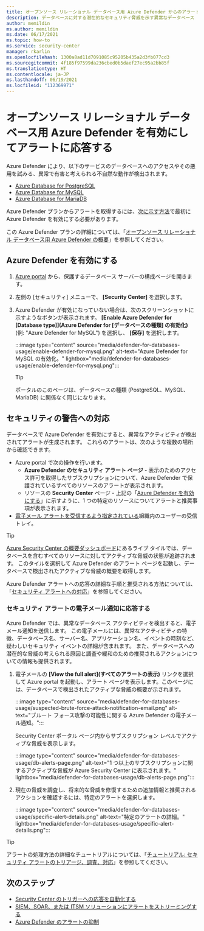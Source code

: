 ```yaml
---
title: オープンソース リレーショナル データベース用 Azure Defender からのアラートの設定とアラートへの応答
description: データベースに対する潜在的なセキュリティ脅威を示す異常なデータベース アクティビティを検出するオープンソース リレーショナル データベース用 Azure Defender を構成する方法について説明します。
author: memildin
ms.author: memildin
ms.date: 06/17/2021
ms.topic: how-to
ms.service: security-center
manager: rkarlin
ms.openlocfilehash: 1300a8ad11d7091085c95205b435a2d3fb077cd3
ms.sourcegitcommit: 4f185f97599da236cbed0b5daef27ec95a2bb85f
ms.translationtype: HT
ms.contentlocale: ja-JP
ms.lasthandoff: 06/19/2021
ms.locfileid: "112369971"
---
```

# <a name="enable-azure-defender-for-open-source-relational-databases-and-respond-to-alerts"></a>オープンソース リレーショナル データベース用 Azure Defender を有効にしてアラートに応答する

Azure Defender により、以下のサービスのデータベースへのアクセスやその悪用を試みる、異常で有害と考えられる不自然な動作が検出されます。

- [Azure Database for PostgreSQL](../postgresql/index.yml)
- [Azure Database for MySQL](../mysql/index.yml)
- [Azure Database for MariaDB](../mariadb/index.yml)

Azure Defender プランからアラートを取得するには、[次に示す方法](#enable-azure-defender)で最初に Azure Defender を有効にする必要があります。

この Azure Defender プランの詳細については、「[オープンソース リレーショナル データベース用 Azure Defender の概要](defender-for-databases-introduction.md)」を参照してください。

## <a name="enable-azure-defender"></a>Azure Defender を有効にする

1. [Azure portal](https://portal.azure.com) から、保護するデータベース サーバーの構成ページを開きます。

1. 左側の [セキュリティ] メニューで、 **[Security Center]** を選択します。

1. Azure Defender が有効になっていない場合は、次のスクリーンショットに示すようなボタンが表示されます。 **[Enable Azure Defender for [Database type]]\(Azure Defender for [データベースの種類] の有効化\)** (例: "Azure Defender for MySQL") を選択し、 **[保存]** を選択します。

    :::image type="content" source="media/defender-for-databases-usage/enable-defender-for-mysql.png" alt-text="Azure Defender for MySQL の有効化。" lightbox="media/defender-for-databases-usage/enable-defender-for-mysql.png":::

    > [!TIP]
    > ポータルのこのページは、データベースの種類 (PostgreSQL、MySQL、MariaDB) に関係なく同じになります。

## <a name="respond-to-security-alerts"></a>セキュリティの警告への対応

データベースで Azure Defender を有効にすると、異常なアクティビティが検出されてアラートが生成されます。 これらのアラートは、次のような複数の場所から確認できます。

- Azure portal で次の操作を行います。
    - **Azure Defender のセキュリティ アラート ページ** - 表示のためのアクセス許可を取得したサブスクリプションについて、Azure Defender で保護されているすべてのリソースのアラートが表示されます。
    - リソースの **Security Center** ページ - 上記の「[Azure Defender を有効にする](#enable-azure-defender)」に示すように、1 つの特定のリソースについてアラートと推奨事項が表示されます。
- [電子メール アラートを受信するよう指定されている](security-center-provide-security-contact-details.md)組織内のユーザーの受信トレイ。  

> [!TIP]
> [Azure Security Center の概要ダッシュボード](overview-page.md)にあるライブ タイルでは、データベースを含むすべてのリソースに対してアクティブな脅威の状態が追跡されます。 このタイルを選択して Azure Defender のアラート ページを起動し、データベースで検出されたアクティブな脅威の概要を取得します。
>
> Azure Defender アラートへの応答の詳細な手順と推奨される方法については、「[セキュリティ アラートへの対応](tutorial-security-incident.md#respond-to-a-security-alert)」を参照してください。


### <a name="respond-to-email-notifications-of-security-alerts"></a>セキュリティ アラートの電子メール通知に応答する

Azure Defender では、異常なデータベース アクティビティを検出すると、電子メール通知を送信します。 この電子メールには、異常なアクティビティの特徴、データベース名、サーバー名、アプリケーション名、イベントの時刻など、疑わしいセキュリティ イベントの詳細が含まれます。 また、データベースへの潜在的な脅威の考えられる原因と調査や緩和のための推奨されるアクションについての情報も提供されます。

1. 電子メールの **[View the full alert]\(すべてのアラートの表示\)** リンクを選択して Azure portal を起動し、アラート ページを表示します。このページには、データベースで検出されたアクティブな脅威の概要が示されます。
    
    :::image type="content" source="media/defender-for-databases-usage/suspected-brute-force-attack-notification-email.png" alt-text="ブルート フォース攻撃の可能性に関する Azure Defender の電子メール通知。":::

    Security Center ポータル ページ内からサブスクリプション レベルでアクティブな脅威を表示します。

    :::image type="content" source="media/defender-for-databases-usage/db-alerts-page.png" alt-text="1 つ以上のサブスクリプションに関するアクティブな脅威が Azure Security Center に表示されます。" lightbox="media/defender-for-databases-usage/db-alerts-page.png":::

1. 現在の脅威を調査し、将来的な脅威を修復するための追加情報と推奨されるアクションを確認するには、特定のアラートを選択します。
    
    :::image type="content" source="media/defender-for-databases-usage/specific-alert-details.png" alt-text="特定のアラートの詳細。" lightbox="media/defender-for-databases-usage/specific-alert-details.png":::


> [!TIP]
> アラートの処理方法の詳細なチュートリアルについては、「[チュートリアル: セキュリティ アラートのトリアージ、調査、対応](tutorial-security-incident.md)」を参照してください。


## <a name="next-steps"></a>次のステップ

- [Security Center のトリガーへの応答を自動化する](workflow-automation.md)
- [SIEM、SOAR、または ITSM ソリューションにアラートをストリーミングする](export-to-siem.md)
- [Azure Defender のアラートの抑制](alerts-suppression-rules.md)